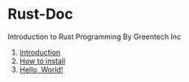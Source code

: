 # Rust-Doc

Introduction to Rust Programming By Greentech Inc

1. [Introduction](./Introduction/introduction.md)
2. [How to install](./CH01/part_01_installation.md)
3. [Hello, World!](./CH01/part_02_hello.md)
